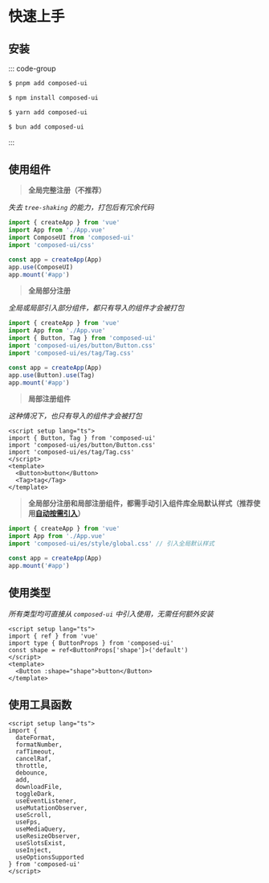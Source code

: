 # 快速上手

<GlobalElement />

## 安装

::: code-group

```sh [pnpm]
$ pnpm add composed-ui
```

```sh [npm]
$ npm install composed-ui
```

```sh [yarn]
$ yarn add composed-ui
```

```sh [bun]
$ bun add composed-ui
```

:::

## 使用组件

> **全局完整注册（不推荐）**

*失去 `tree-shaking` 的能力，打包后有冗余代码*

```ts
import { createApp } from 'vue'
import App from './App.vue'
import ComposeUI from 'composed-ui'
import 'composed-ui/css'

const app = createApp(App)
app.use(ComposeUI)
app.mount('#app')
```

> **全局部分注册**

*全局或局部引入部分组件，都只有导入的组件才会被打包*

```ts
import { createApp } from 'vue'
import App from './App.vue'
import { Button, Tag } from 'composed-ui'
import 'composed-ui/es/button/Button.css'
import 'composed-ui/es/tag/Tag.css'

const app = createApp(App)
app.use(Button).use(Tag)
app.mount('#app')
```

> **局部注册组件**

*这种情况下，也只有导入的组件才会被打包*

```vue
<script setup lang="ts">
import { Button, Tag } from 'composed-ui'
import 'composed-ui/es/button/Button.css'
import 'composed-ui/es/tag/Tag.css'
</script>
<template>
  <Button>button</Button>
  <Tag>tag</Tag>
</template>
```

> **全局部分注册和局部注册组件，都需手动引入组件库全局默认样式（推荐使用[自动按需引入](/guide/ondemand#自动按需引入-强烈推荐)）**

```ts
import { createApp } from 'vue'
import App from './App.vue'
import 'composed-ui/es/style/global.css' // 引入全局默认样式

const app = createApp(App)
app.mount('#app')
```

## 使用类型

*所有类型均可直接从 `composed-ui` 中引入使用，无需任何额外安装*

```vue
<script setup lang="ts">
import { ref } from 'vue'
import type { ButtonProps } from 'composed-ui'
const shape = ref<ButtonProps['shape']>('default')
</script>
<template>
  <Button :shape="shape">button</Button>
</template>
```

## 使用工具函数

```vue
<script setup lang="ts">
import {
  dateFormat,
  formatNumber,
  rafTimeout,
  cancelRaf,
  throttle,
  debounce,
  add,
  downloadFile,
  toggleDark,
  useEventListener,
  useMutationObserver,
  useScroll,
  useFps,
  useMediaQuery,
  useResizeObserver,
  useSlotsExist,
  useInject,
  useOptionsSupported
} from 'composed-ui'
</script>
```
